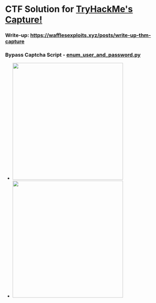# CTF Solution for [TryHackMe's Capture!](https://tryhackme.com/r/room/capture)
### Write-up: https://wafflesexploits.xyz/posts/write-up-thm-capture
### Bypass Captcha Script - [enum_user_and_password.py](https://github.com/WafflesExploits/Rep/blob/main/CTF_Solutions/capture/enum_user_and_password.py)
- <img src="https://github.com/WafflesExploits/Rep/assets/15943431/8213a27c-c21c-4818-a984-cc8392aaf8df" width="355" height="376">
- <img src="https://github.com/WafflesExploits/Rep/assets/15943431/ab1264fc-8901-4c06-8c29-0348238b5556" width="355" height="376">

